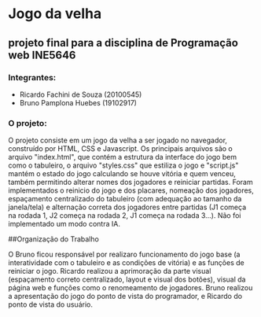 # Jogo da velha

## projeto final para a disciplina de Programação web INE5646

### Integrantes:
- Ricardo Fachini de Souza (20100545)
- Bruno Pamplona Huebes (19102917)

### O projeto:

O projeto consiste em um jogo da velha a ser jogado no navegador, construído por HTML, CSS e Javascript.
Os principais arquivos são o arquivo "index.html", que contém a estrutura da interface do jogo bem como o tabuleiro, o arquivo "styles.css" que estiliza o jogo e "script.js" mantém o estado do jogo calculando se houve vitória e quem venceu, também permitindo alterar nomes dos jogadores e reiniciar partidas. Foram implementados o reinicio do jogo e dos placares, nomeação dos jogadores, espaçamento centralizado do tabuleiro (com adequação ao tamanho da janela/tela) e alternação correta dos jogadores entre partidas (J1 começa na rodada 1, J2 começa na rodada 2, J1 começa na rodada 3...). Não foi implementado um modo contra IA.

##Organização do Trabalho

O Bruno ficou responsável por realizaro funcionamento do jogo base (a interatividade com o tabuleiro e as condições de vitória) e as funções de reiniciar o jogo. Ricardo realizou a aprimoração da parte visual (espaçamento correto centralizado, layout e visual dos botões), visual da página web e funções como o renomeamento de jogadores.
Bruno realizou a apresentação do jogo do ponto de vista do programador, e Ricardo do ponto de vista do usuário.
